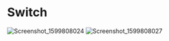 # Switch
![Screenshot_1599808024](https://user-images.githubusercontent.com/70630691/92883837-e112cc80-f42e-11ea-85b8-d3acf977e3b8.png)
![Screenshot_1599808027](https://user-images.githubusercontent.com/70630691/92883842-e2dc9000-f42e-11ea-9d2c-bb768ced57d2.png)
